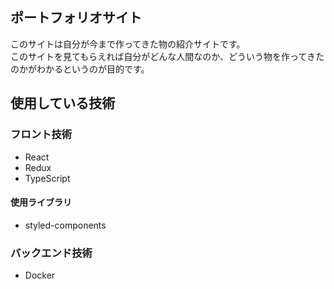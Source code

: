## ポートフォリオサイト

このサイトは自分が今まで作ってきた物の紹介サイトです。  
このサイトを見てもらえれば自分がどんな人間なのか、どういう物を作ってきたのかがわかるというのが目的です。

## 使用している技術

### フロント技術

* React
* Redux
* TypeScript

#### 使用ライブラリ
* styled-components

### バックエンド技術

* Docker
